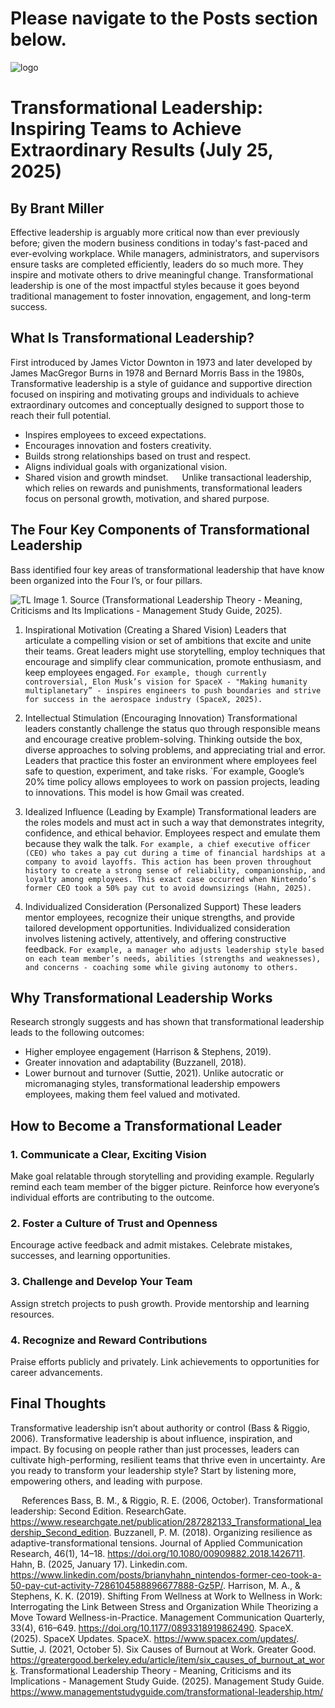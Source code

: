 # Please navigate to the Posts section below.

![logo](https://github.com/user-attachments/assets/cab5fec7-73af-445c-ac1e-d9046dcb37d0)

# Transformational Leadership: Inspiring Teams to Achieve Extraordinary Results (July 25, 2025)
## By Brant Miller

Effective leadership is arguably more critical now than ever previously before; given the modern business conditions in today's fast-paced and ever-evolving workplace. While managers, administrators, and supervisors ensure tasks are completed efficiently, leaders do so much more. They inspire and motivate others to drive meaningful change. Transformational leadership is one of the most impactful styles because it goes beyond traditional management to foster innovation, engagement, and long-term success.

## What Is Transformational Leadership?
First introduced by James Victor Downton in 1973 and later developed by James MacGregor Burns in 1978 and Bernard Morris Bass in the 1980s, Transformative leadership is a style of guidance and supportive direction focused on inspiring and motivating groups and individuals to achieve extraordinary outcomes and conceptually designed to support those to reach their full potential. 
- Inspires employees to exceed expectations.
- Encourages innovation and fosters creativity.
- Builds strong relationships based on trust and respect.
- Aligns individual goals with organizational vision.
- Shared vision and growth mindset.
 
Unlike transactional leadership, which relies on rewards and punishments, transformational leaders focus on personal growth, motivation, and shared purpose.

## The Four Key Components of Transformational Leadership
Bass identified four key areas of transformational leadership that have know been organized into the Four I’s, or four pillars.
 
![TL](https://github.com/user-attachments/assets/a346e886-6db7-4748-9460-88c0b0fa93ae)
Image 1. Source (Transformational Leadership Theory - Meaning, Criticisms and Its Implications - Management Study Guide, 2025).

1.	Inspirational Motivation (Creating a Shared Vision)
Leaders that articulate a compelling vision or set of ambitions that excite and unite their teams. Great leaders might use storytelling, employ techniques that encourage and simplify clear communication, promote enthusiasm, and keep employees engaged. 
`For example, though currently controversial, Elon Musk’s vision for SpaceX - "Making humanity multiplanetary” - inspires engineers to push boundaries and strive for success in the aerospace industry (SpaceX, 2025).`
2.	Intellectual Stimulation (Encouraging Innovation)
Transformational leaders constantly challenge the status quo through responsible means and encourage creative problem-solving. Thinking outside the box, diverse approaches to solving problems, and appreciating trial and error. Leaders that practice this foster an environment where employees feel safe to question, experiment, and take risks.
`For example, Google’s 20% time policy allows employees to work on passion projects, leading to innovations. This model is how Gmail was created.
3.	Idealized Influence (Leading by Example)
Transformational leaders are the roles models and must act in such a way that demonstrates integrity, confidence, and ethical behavior. Employees respect and emulate them because they walk the talk.
`For example, a chief executive officer (CEO) who takes a pay cut during a time of financial hardships at a company to avoid layoffs. This action has been proven throughout history to create a strong sense of reliability, companionship, and loyalty among employees. This exact case occurred when Nintendo’s former CEO took a 50% pay cut to avoid downsizings (Hahn, 2025).`

4.	Individualized Consideration (Personalized Support)
These leaders mentor employees, recognize their unique strengths, and provide tailored development opportunities. Individualized consideration involves listening actively, attentively, and offering constructive feedback.
`For example, a manager who adjusts leadership style based on each team member’s needs, abilities (strengths and weaknesses), and concerns - coaching some while giving autonomy to others.`

## Why Transformational Leadership Works
Research strongly suggests and has shown that transformational leadership leads to the following outcomes:
-	Higher employee engagement (Harrison & Stephens, 2019).
-	Greater innovation and adaptability (Buzzanell, 2018).
-	Lower burnout and turnover (Suttie, 2021).
Unlike autocratic or micromanaging styles, transformational leadership empowers employees, making them feel valued and motivated.

## How to Become a Transformational Leader
### 1. Communicate a Clear, Exciting Vision
Make goal relatable through storytelling and providing example. Regularly remind each team member of the bigger picture. Reinforce how everyone’s individual efforts are contributing to the outcome.
### 2. Foster a Culture of Trust and Openness
Encourage active feedback and admit mistakes. Celebrate mistakes, successes, and learning opportunities.
### 3. Challenge and Develop Your Team
Assign stretch projects to push growth. Provide mentorship and learning resources. 
### 4. Recognize and Reward Contributions
Praise efforts publicly and privately. Link achievements to opportunities for career advancements.

## Final Thoughts
Transformative leadership isn’t about authority or control (Bass & Riggio, 2006). Transformative leadership is about influence, inspiration, and impact. By focusing on people rather than just processes, leaders can cultivate high-performing, resilient teams that thrive even in uncertainty.
Are you ready to transform your leadership style? Start by listening more, empowering others, and leading with purpose.

 
References
Bass, B. M., & Riggio, R. E. (2006, October). Transformational leadership: Second Edition. ResearchGate. https://www.researchgate.net/publication/287282133_Transformational_leadership_Second_edition.
Buzzanell, P. M. (2018). Organizing resilience as adaptive-transformational tensions. Journal of Applied Communication Research, 46(1), 14–18. https://doi.org/10.1080/00909882.2018.1426711.
Hahn, B. (2025, January 17). Linkedin.com. https://www.linkedin.com/posts/brianyhahn_nintendos-former-ceo-took-a-50-pay-cut-activity-7286104588896677888-Gz5P/.
Harrison, M. A., & Stephens, K. K. (2019). Shifting From Wellness at Work to Wellness in Work: Interrogating the Link Between Stress and Organization While Theorizing a Move Toward Wellness-in-Practice. Management Communication Quarterly, 33(4), 616–649. https://doi.org/10.1177/0893318919862490.
SpaceX. (2025). SpaceX Updates. SpaceX. https://www.spacex.com/updates/.
Suttie, J. (2021, October 5). Six Causes of Burnout at Work. Greater Good. https://greatergood.berkeley.edu/article/item/six_causes_of_burnout_at_work.
Transformational Leadership Theory - Meaning, Criticisms and its Implications - Management Study Guide. (2025). Management Study Guide. https://www.managementstudyguide.com/transformational-leadership.htm/


